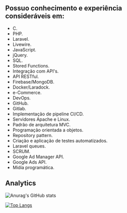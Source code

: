## Possuo conhecimento e experiência consideráveis em:

- C.
- PHP.
- Laravel. 
- Livewire.
- JavaScript. 
- jQuery.
- SQL. 
- Stored Functions.
- Integração com API's.
- API RESTful.
- Firebase/MongoDB.
- Docker/Laradock.
- e-Commerce.
- DevOps.
- GitHub.
- Gitlab.
- Implementação de pipeline CI/CD.
- Servidores Apache e Linux. 
- Padrão de arquitetura MVC.
- Programação orientada a objetos.
- Repository pattern.
- Criação e aplicação de testes automatizados.
- Laravel queues.
- SCRUM.
- Google Ad Manager API.
- Google Ads API.
- Midía programática.

## Analytics 

![Anurag's GitHub stats](https://github-readme-stats.vercel.app/api?username=guiiivale&show_icons=true&theme=dracula)

[![Top Langs](https://github-readme-stats.vercel.app/api/top-langs/?username=guiiivale)](https://github.com/anuraghazra/github-readme-stats)
